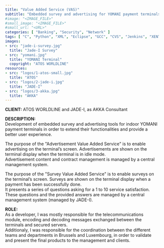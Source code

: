 ```yaml
---
title: "Value Added Service (VAS)"
subtitle: "Embedded survey and advertising for YOMANI payment terminals"
#image: "<IMAGE_FILE>"
#small_image: "<IMAGE_FILE>"
#small_url: "<URL>"
categories: [ "Banking", "Security", "Network" ]
tags: [ "C", "Python", "XML", "Eclipse", "GCC", "CVS", "Jenkins", "XENTA", "YOMANI", "Agile", "Linux" ]
images:
- src: "jade-i-survey.jpg"
  title: "Jade-I Survey"
- src: "yomani.jpg"
  title: "YOMANI Terminal"
  copyright: "ATOS WORLDLINE"
resources:
- src: "logos/1-atos-small.jpg"
  title: "ATOS"
- src: "logos/2-jade-i.jpg"
  title: "JADE-I"
- src: "logos/3-akka.jpg"
  title: "AKKA"
---
```


<b>CLIENT:</b> ATOS WORLDLINE and JADE-I, as AKKA Consultant<br>

<b>DESCRIPTION:</b><br>
Development of embedded survey and advertising tools for indoor YOMANI payment terminals in order to extend their functionalities and provide a better user experience.<br>

The purpose of the "Advertisement Value Added Service" is to enable advertising on the terminal’s screen. Advertisements are shown on the terminal display when the terminal is in idle mode.<br>
Advertisement content and contract management is managed by a central management system.<br>

The purpose of the "Survey Value Added Service" is to enable surveys on the terminal’s screen. Surveys are shown on the terminal display when a payment has been successfully done.<br>
It presents a series of questions asking for a 1 to 10 service satisfaction. These questions and the provided answers are managed by a central management system (managed by JADE-I).<br>

<b>ROLE:</b><br>
As a developer, I was mostly responsible for the telecommunications module, encoding and decoding messages exchanged between the terminals and secured servers.<br>
Additionaly, I was responsible for the coordination between the different teams and departments in Brussels and Luxembourg, in order to validate and present the final products to the management and clients.<br>
